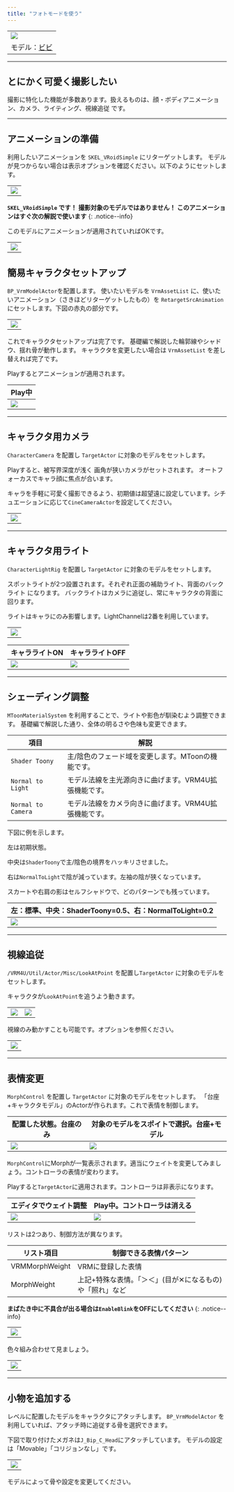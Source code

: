 ```yaml
---
title: "フォトモードを使う"
---
```


||
|-|
|[![](./assets/images/small/02a_top.png)](../assets/images/02a_top.png)|
|モデル：[ビビ](https://hub.vroid.com/characters/945152946522067123/models/1622417912888236740)|


----

## とにかく可愛く撮影したい

撮影に特化した機能が多数あります。扱えるものは、顔・ボディアニメーション、カメラ、ライティング、視線追従 です。

----
## アニメーションの準備

利用したいアニメーションを `SKEL_VRoidSimple` にリターゲットします。
モデルが見つからない場合は表示オプションを確認ください。以下のようにセットします。

||
|-|
|[![](./assets/images/small/02a_retarget.png)](../assets/images/02a_retarget.png)|

**`SKEL_VRoidSimple` です！  撮影対象のモデルではありません！  このアニメーションはすぐ次の解説で使います**
{: .notice--info}

このモデルにアニメーションが適用されていればOKです。

||
|-|
|[![](./assets/images/small/02a_retarget2.png)](../assets/images/02a_retarget2.png)|

## 簡易キャラクタセットアップ

`BP_VrmModelActor`を配置します。
使いたいモデルを `VrmAssetList` に、使いたいアニメーション（さきほどリターゲットしたもの）を `RetargetSrcAnimation` にセットします。下図の赤丸の部分です。

||
|-|
|[![](./assets/images/small/02a_s0.png)](../assets/images/02a_s0.png)|

これでキャラクタセットアップは完了です。
基礎編で解説した輪郭線やシャドウ、揺れ骨が動作します。
キャラクタを変更したい場合は `VrmAssetList` を差し替えれば完了です。

Playするとアニメーションが適用されます。

|Play中|
|-|
|[![](./assets/images/small/02a_play.png)](../assets/images/02a_play.png)|

----

## キャラクタ用カメラ

`CharacterCamera` を配置し `TargetActor` に対象のモデルをセットします。

Playすると、被写界深度が浅く 画角が狭いカメラがセットされます。
オートフォーカスでキャラ顔に焦点が合います。

キャラを手軽に可愛く撮影できるよう、初期値は超望遠に設定しています。シチュエーションに応じて`CineCameraActor`を設定してください。

||
|-|
|[![](./assets/images/small/02a_s3.png)](../assets/images/02a_s3.png)|

----
## キャラクタ用ライト

`CharacterLightRig` を配置し `TargetActor` に対象のモデルをセットします。

スポットライトが2つ設置されます。それぞれ正面の補助ライト、背面のバックライト になります。
バックライトはカメラに追従し、常にキャラクタの背面に回ります。

ライトはキャラにのみ影響します。LightChannelは2番を利用しています。

||
|-|
|[![](./assets/images/small/02a_s2.png)](../assets/images/02a_s2.png)|

|キャラライトON|キャラライトOFF|
|-|-|
|[![](./assets/images/small/02a_s5.png)](../assets/images/02a_s5.png)|[![](./assets/images/small/02a_s6.png)](../assets/images/02a_s6.png)|

----
## シェーディング調整

`MToonMaterialSystem` を利用することで、ライトや影色が馴染むよう調整できます。
基礎編で解説した通り、全体の明るさや色味も変更できます。

|項目|解説|
|-|-|
|`Shader Toony`|主/陰色のフェード域を変更します。MToonの機能です。|
|`Normal to Light`|モデル法線を主光源向きに曲げます。VRM4U拡張機能です。|
|`Normal to Camera`|モデル法線をカメラ向きに曲げます。VRM4U拡張機能です。|

下図に例を示します。

左は初期状態。

中央は`ShaderToony`で主/陰色の境界をハッキリさせました。

右は`NormalToLight`で陰が減っています。左袖の陰が狭くなっています。

スカートや右肩の影はセルフシャドウで、どのパターンでも残っています。

|左：標準、中央：ShaderToony=0.5、右：NormalToLight=0.2|
|-|
|[![](./assets/images/small/02a_s7.png)](../assets/images/02a_s7.png)|


----
## 視線追従
`/VRM4U/Util/Actor/Misc/LookAtPoint` を配置し`TargetActor` に対象のモデルをセットします。

キャラクタが`LookAtPoint`を追うよう動きます。

|||
|-|-|
|[![](./assets/images/small/02a_look1.png)](../assets/images/02a_look1.png)|[![](./assets/images/small/02a_look2.png)](../assets/images/02a_look2.png)|


視線のみ動かすことも可能です。オプションを参照ください。

||
|-|
|[![](./assets/images/small/02a_look3.png)](../assets/images/02a_look3.png)|

----
## 表情変更
`MorphControl` を配置し `TargetActor` に対象のモデルをセットします。
「台座+キャラクタモデル」のActorが作られます。これで表情を制御します。

|配置した状態。台座のみ|対象のモデルをスポイトで選択。台座+モデル|
|-|-|
|[![](./assets/images/small/02a_morph1.png)](../assets/images/02a_morph1.png)|[![](./assets/images/small/02a_morph2.png)](../assets/images/02a_morph2.png)|


`MorphControl`にMorphが一覧表示されます。適当にウェイトを変更してみましょう。コントローラの表情が変わります。

Playすると`TargetActor`に適用されます。コントローラは非表示になります。

|エディタでウェイト調整|Play中。コントローラは消える|
|-|-|
|[![](./assets/images/small/02a_morph3.png)](../assets/images/02a_morph3.png)|[![](./assets/images/small/02a_morph4.png)](../assets/images/02a_morph4.png)|



リストは2つあり、制御方法が異なります。

|リスト項目|制御できる表情パターン|
|-|-|
|VRMMorphWeight|VRMに登録した表情|
|MorphWeight|上記+特殊な表情。「＞＜」(目が✕になるもの)や「照れ」など|


**まばたき中に不具合が出る場合は`EnableBlink`をOFFにしてください**
{: .notice--info}

||
|-|
|[![](./assets/images/small/02a_moset.png)](../assets/images/02a_moset.png)|

色々組み合わせて見ましょう。

||
|-|
|[![](./assets/images/small/02a_s4.png)](../assets/images/02a_s4.png)|


----
## 小物を追加する

レベルに配置したモデルをキャラクタにアタッチします。
`BP_VrmModelActor` を利用していれば、アタッチ時に追従する骨を選択できます。

下図で取り付けたメガネは`J_Bip_C_Head`にアタッチしています。
モデルの設定は「Movable」「コリジョンなし」です。

||
|-|
|[![](./assets/images/small/02a_prop.png)](../assets/images/02a_prop.png)|

モデルによって骨や設定を変更してください。

